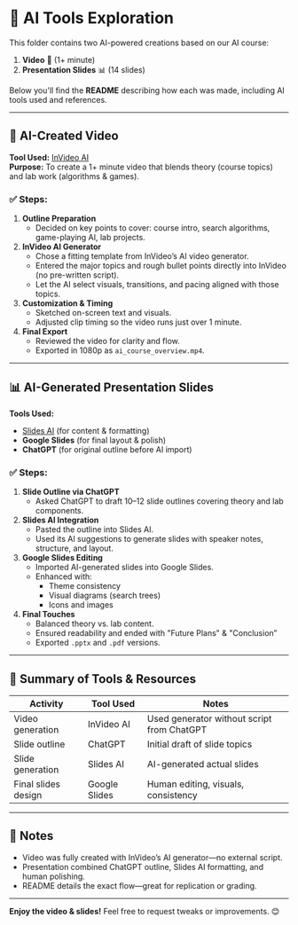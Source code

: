 # 📁 AI Tools Exploration

This folder contains two AI-powered creations based on our AI course:  
1. **Video** 🎥 (1+ minute)  
2. **Presentation Slides** 📊 (14 slides)  

Below you'll find the **README** describing how each was made, including AI tools used and references.

---

## 🎥 AI-Created Video

**Tool Used:** [InVideo AI](https://invideo.io/)  
**Purpose:** To create a 1+ minute video that blends theory (course topics) and lab work (algorithms & games).

### ✅ Steps:
1. **Outline Preparation**
   - Decided on key points to cover: course intro, search algorithms, game-playing AI, lab projects.
2. **InVideo AI Generator**
   - Chose a fitting template from InVideo’s AI video generator.
   - Entered the major topics and rough bullet points directly into InVideo (no pre-written script).
   - Let the AI select visuals, transitions, and pacing aligned with those topics.
3. **Customization & Timing**
   - Sketched on-screen text and visuals.
   - Adjusted clip timing so the video runs just over 1 minute.
4. **Final Export**
   - Reviewed the video for clarity and flow.
   - Exported in 1080p as `ai_course_overview.mp4`.

---

## 📊 AI-Generated Presentation Slides

**Tools Used:**  
- [Slides AI](https://slidesai.io/) (for content & formatting)  
- **Google Slides** (for final layout & polish)  
- **ChatGPT** (for original outline before AI import)

### ✅ Steps:
1. **Slide Outline via ChatGPT**
   - Asked ChatGPT to draft 10–12 slide outlines covering theory and lab components.
2. **Slides AI Integration**
   - Pasted the outline into Slides AI.
   - Used its AI suggestions to generate slides with speaker notes, structure, and layout.
3. **Google Slides Editing**
   - Imported AI-generated slides into Google Slides.
   - Enhanced with:
     - Theme consistency
     - Visual diagrams (search trees)
     - Icons and images
4. **Final Touches**
   - Balanced theory vs. lab content.
   - Ensured readability and ended with "Future Plans" & "Conclusion”
   - Exported `.pptx` and `.pdf` versions.

---

## 🧭 Summary of Tools & Resources

| Activity            | Tool Used                  | Notes                                          |
|---------------------|----------------------------|------------------------------------------------|
| Video generation    | InVideo AI                 | Used generator without script from ChatGPT     |
| Slide outline       | ChatGPT                    | Initial draft of slide topics                  |
| Slide generation    | Slides AI                  | AI-generated actual slides                     |
| Final slides design | Google Slides              | Human editing, visuals, consistency            |

---

## 📌 Notes

- Video was fully created with InVideo’s AI generator—no external script.
- Presentation combined ChatGPT outline, Slides AI formatting, and human polishing.
- README details the exact flow—great for replication or grading.

---

**Enjoy the video & slides!** Feel free to request tweaks or improvements. 😊
